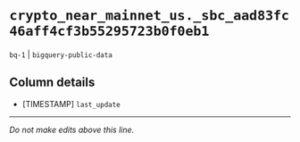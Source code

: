 # `crypto_near_mainnet_us._sbc_aad83fc46aff4cf3b55295723b0f0eb1`
`bq-1` | `bigquery-public-data`

## Column details
* [TIMESTAMP] `last_update`

-------------------------------------------------------------------------------
*Do not make edits above this line.*
